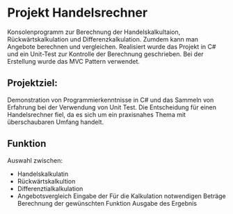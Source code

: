 # Projekt Handelsrechner
Konsolenprogramm zur Berechnung der Handelskalkultaion, Rückwärtskalkulation und Differenzkalkulation. Zumdem kann man Angebote berechnen und vergleichen. Realisiert wurde das Projekt in C# und ein Unit-Test zur Kontrolle der Berechnung geschrieben. Bei der Erstellung wurde das MVC Pattern verwendet.

## Projektziel:
Demonstration von Programmierkenntnisse in C# und das Sammeln von Erfahrung bei der Verwendung von Unit Test. Die Entscheidung für einen Handelsrechner fiel, da es sich um ein praxisnahes Thema mit überschaubaren Umfang handelt. 

## Funktion
Auswahl zwischen:
- Handelskalkulatin
- Rückwärtskalkultion
- Differenztialkalkulation
- Angebotsvergleich
Eingabe der Für die Kalkulation notwendigen Beträge
Berechnung der gewünschten Funktion
Ausgabe des Ergebnis

